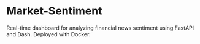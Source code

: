 # Market-Sentiment
Real-time dashboard for analyzing financial news sentiment using FastAPI and Dash. Deployed with Docker.
